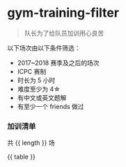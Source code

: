 # gym-training-filter

> 队长为了给队员加训用心良苦

以下场次由以下条件筛选：

* 2017~2018 赛季及之后的场次
* ICPC 赛制
* 时长为 5 小时
* 难度至少为 4☆
* 有中文或英文题解
* 有至少一个 friends 做过

### 加训清单

共 {{ length }} 场

{{ table }}
